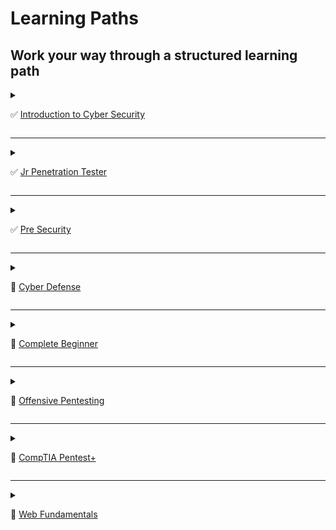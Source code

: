 # Learning Paths
## Work your way through a structured learning path

<details>
    <summary>
        
✅ [Introduction to Cyber Security](https://tryhackme.com/path-action/introtocyber/join)
    </summary>
        

![Image not set yet](https://assets.tryhackme.com/img/paths/introduction-to-cyber.jpg)


### Learn the core skills required to start a career in cyber security
#### Cyber Security is a huge topic, and it can be challenging to know where to start. 
#### This path will give you a hands-on introduction to different areas within cyber, including:


*   Learn about different careers in cyber
*   Hack your first application
*   Defend against a live cyber attack
*   Explore security topics in the industry

- 24 Hours

- Easy



## 1️⃣ Introduction to Cyber Security
### Understand what is offensive and defensive security, and learn about careers available in cyber.
- Intro to Offensive Security
    - Hack your first website (legally in a safe environment) and experience an ethical hacker's job.

- Intro to Defensive Security
    - Introducing defensive security and related topics, such as threat intelligence, SOC, DFIR, and SIEM.

- Careers in Cyber
    - Learn about the different careers in cyber security.


## 2️⃣ Introduction to Offensive Security
### Understand what Offensive Security entails, and practice breaking into computer systems by exploiting applications and networks.

- Web Application Security
    - Learn about web applications and explore some of their common security issues.

- Operating System Security
    - This room introduces users to operating system security and demonstrates SSH authentication on Linux.

- Network Security
    - Learn about network security, understand attack methodology, and practice hacking into a target server.


## 3️⃣ Introduction to Defensive Security
### Learn Defensive Security by using digital forensics in an investigation and applying security operations to stop a live cyber attack.

- Intro to Digital Forensics
    - Learn about digital forensics and related processes and experiment with a practical example.

- Security Operations
    - Learn about Security Operations Center (SOC): its responsibilities, services, and data sources.

- [Certificate]()

![image](https://user-images.githubusercontent.com/51442719/171312538-49b1be06-a7a0-46e5-b2d3-532870ba32de.png)


#### Completing this learning path will give you the knowledge to kick start your cyber journey.

</details>

---

<details>
    <summary>
        
✅ [Jr Penetration Tester](https://tryhackme.com/path-action/jrpenetrationtester/join)
    </summary>

![Image not set yet](https://assets.tryhackme.com/img/paths/jr-penetration-tester-2.jpg)


### Learn the necessary skills to start a career as a penetration tester

*   Pentesting methodologies and tactics
*   Enumeration, exploitation and reporting
*   Realistic hands-on hacking exercises
*   Learn security tools used in the industry

- 56 Hours

- Intermediate

### Career
- Use this path to work towards a career in cyber
    - Penetration Tester

- [Certificate]()

![image](https://user-images.githubusercontent.com/51442719/171312671-9c08c137-dea8-4142-a481-13a013780968.png)

</details>

---

<details>
    <summary>
        
✅ [Pre Security](https://tryhackme.com/path-action/presecurity/join)
    </summary>

![Image not set yet](https://assets.tryhackme.com/img/paths/cyberfundamentals.png)


### Before hacking something, you first need to understand the basics.

*   Cyber security basics
*   Networking basics and weaknesses  
    
*   The web and common attacks
*   Learn to use the Linux operating system

- 40 Hours

- Easy

- [Certificate]()

![image](https://user-images.githubusercontent.com/51442719/171312637-401f2896-bc45-4e4a-9925-bfbe871f0a85.png)

</details>

---

<details>
    <summary>
        
🔰 [Cyber Defense](https://tryhackme.com/path-action/blueteam/join)
    </summary>

![Image not set yet](https://assets.tryhackme.com/img/paths/defensivesecurity.png)


### Learn how to analyse and defend against real-world cyber threats/attacks

*   Detect threats
*   Gather threat actor intelligence
*   Understand and emulate adversary TTPs
*   Identify and respond to incidents

- 48 Hours

- Intermediate
    
## ✅ Cyber Defense Introduction

![image](https://user-images.githubusercontent.com/51442719/172023605-8ed749f4-a05f-4a7b-b74b-457016872d06.png)

### Learn the basics of networking, host-based systems, and active directory. <br> These rooms will give you the foundational knowledge needed to grasp more advanced concepts.

- ✅ Tutorial
  - Learn how to use a TryHackMe room to start your upskilling in cyber security.

---

- ✅ Introductory Networking
  - An introduction to networking theory and basic networking tools

---

- ✅ Network Services
  - Learn about, then enumerate and exploit a variety of network services and misconfigurations.

---

- ✅ Network Services 2
  - Enumerating and Exploiting More Common Network Services & Misconfigurations

---

- ✅ Wireshark 101
  - Learn the basics of Wireshark and how to analyze various protocols and PCAPs

---

- ✅ Windows Fundamentals 1
  - In part 1 of the Windows Fundamentals module, we'll start our journey learning about the Windows desktop, the NTFS file system, UAC, the Control Panel, and more..

---

- ✅ Active Directory Basics
  - Learn the basics of Active Directory and how it is used in the real world today

---    

## 🔲 Threat and Vulnerability Management

![image](https://user-images.githubusercontent.com/51442719/172023616-fd73eaf3-91b6-4fd0-835f-a6e87e82a8b0.png)

### Identify how attackers are developing their techniques to use in your defensive strategy.

---

![image](https://user-images.githubusercontent.com/51442719/172024262-15ef5b8b-9089-46d5-ad73-a1e3dc0fff05.png)

- ✅ [Nessus](https://tryhackme.com/jr/rpnessusredux)
  - Learn how to set up and use Nessus, a popular vulnerability scanner.

---

![image](https://user-images.githubusercontent.com/51442719/172024288-d8bc9e9f-622a-4d61-8b20-858e3cf5a21f.png)

- ✅ [MITRE](https://tryhackme.com/jr/mitre)
  - This room will discuss the various resources MITRE has made available for the cybersecurity community.

---

![image](https://user-images.githubusercontent.com/51442719/172024299-5920c661-dc7c-4a60-9102-277d0708f644.png)

- [Yara](https://tryhackme.com/jr/yara)
  - Learn the applications and language that is Yara for everything threat intelligence, forensics, and threat hunting!

---

![image](https://user-images.githubusercontent.com/51442719/172024304-dce0cbfd-86ec-4a80-9e55-d2b7d543218d.png)

- [Intro to ISAC](https://tryhackme.com/jr/introtoisac)
  - Learn how to utilize Information Sharing and Analysis Centers to gather threat intelligence and collect IOCs.

---

![image](https://user-images.githubusercontent.com/51442719/172024311-57a2b93c-f33c-4282-885d-c0f4da2e5b87.png)

- [Zero Logon](https://tryhackme.com/jr/zer0logon)
  - Learn about and exploit the ZeroLogon vulnerability that allows an attacker to go from Zero to Domain Admin without any valid credentials.

---

![image](https://user-images.githubusercontent.com/51442719/172024320-eb74a2de-9fe2-48c5-8089-7220885415a0.png)

- [OpenVAS](https://tryhackme.com/jr/openvas)
  - Learn the basics of threat and vulnerability management using Open Vulnerability Assessment Scanning

---

![image](https://user-images.githubusercontent.com/51442719/172024331-67d8ae95-6304-4bf1-8ad6-376a0c654634.png)

- [MISP](https://tryhackme.com/jr/misp)
  - Walkthrough on the use of MISP as a Threat Sharing Platform

---

## 🔲 Security Operations & Monitoring

![image](https://user-images.githubusercontent.com/51442719/172023625-ab6a3e14-346e-46d1-8b14-fef6a3088456.png)

### Learn how to configure and utilise tooling to ensure that suspicious activity is quickly identified and dealt with in your environment.

---

## 🔲 Threat Emulation

![image](https://user-images.githubusercontent.com/51442719/172023631-d6ae833a-10b1-4454-9d6b-674637867057.png)

### The best way to understand how attackers work is to get hands on experience with their techniques.

---

## 🔲 Incident Response and Forensics

![image](https://user-images.githubusercontent.com/51442719/172023640-664756e6-2726-4d7f-85f2-459610c6c996.png)

### Incidents are inevitable. Learn how to identify and respond to them.

---

## 🔲 Malware Analysis

![image](https://user-images.githubusercontent.com/51442719/172023643-c1880055-4b8b-4243-a0f5-48725dc365ed.png)

### Analyse malicious files to prevent malicious actions and identify attacks.

---
    
</details>

---

<details>
    <summary>
        
🔰 [Complete Beginner](https://tryhackme.com/path-action/beginner/join)
    </summary>

![Image not set yet](https://assets.tryhackme.com/img/paths/completebeginner.jpg)


### Learn the core skills required to start a career in cyber security

*   Web application security
*   Network security
*   Basic Linux
*   Scripting

- 64 Hours

- Easy

### Career
- Use this path to work towards a career in cyber
    - Penetration Tester
    - Security Analyst

</details>

---

<details>
    <summary>
        
🔰 [Offensive Pentesting](https://tryhackme.com/path-action/pentesting/join)
    </summary>

![Image not set yet](https://assets.tryhackme.com/img/paths/offensivepentesting.jpg)


### Prepare yourself for real world penetration testing:

*   Utilise industry standard tools
*   Learn realistic attack scenarios
*   Train in offensive security
*   Supporting exercises & resources

- 47 Hours

- Intermediate

</details>

---

<details>
    <summary>
        
🔰 [CompTIA Pentest+](https://tryhackme.com/path-action/pentestplus/join)
    </summary>

![Image not set yet](https://i.imgur.com/ijlQ3wZ.jpg)


### Complete this pathway and receive 10% off the Pentest+ exam!

*   Hands-on exercises aligning to PenTest+ exam objectives
*   Practical exam preparation to help you with the Performance Based Questions

- 51 Hours

- Easy

</details>

---

<details>
    <summary>
        
🔰 [Web Fundamentals](https://tryhackme.com/path-action/web/join)
    </summary>

![Image not set yet](https://assets.tryhackme.com/img/paths/web.jpg)


### A pathway to web application security.

*   Understand web fundamentals
*   Major vulnerabilities explained
*   Learn industry-used tools
*   Web application assessments

- 32 Hours

- Easy

</details>
